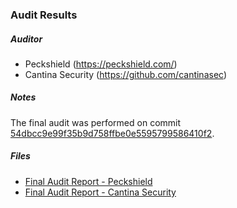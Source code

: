 ### Audit Results

##### Auditor

-   Peckshield (https://peckshield.com/)
-   Cantina Security (https://github.com/cantinasec)

##### Notes

The final audit was performed on commit [54dbcc9e99f35b9d758ffbe0e5595799586410f2](https://github.com/ParcelHQ/parcel-payroll/commit/54dbcc9e99f35b9d758ffbe0e5595799586410f2).

##### Files

-   [Final Audit Report - Peckshield](PeckShield-Audit-Report-ParcelPayroll-v1.0.pdf)
-   [Final Audit Report - Cantina Security](Parcel-Cantina.pdf)
